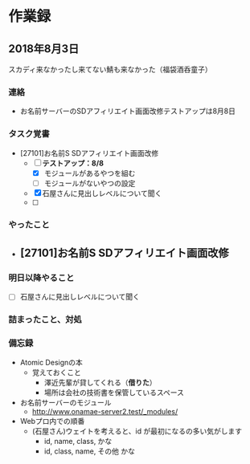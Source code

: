 # 作業録  
## 2018年8月3日 
スカディ来なかったし来てない鯖も来なかった（福袋酒呑童子）

### 連絡
- お名前サーバーのSDアフィリエイト画面改修テストアップは8月8日

### タスク覚書
- [27101]お名前S SDアフィリエイト画面改修
	- [ ] **テストアップ：8/8**
		- [x] モジュールがあるやつを組む
		- [ ] モジュールがないやつの設定
	- [x] 石屋さんに見出しレベルについて聞く
	- [ ] 
<div class="main main-sd main-sd-affiliate"></div>


### やったこと 
-  [27101]お名前S SDアフィリエイト画面改修
	- 

### 明日以降やること
- [ ] 石屋さんに見出しレベルについて聞く


### 詰まったこと、対処


### 備忘録  
- Atomic Designの本
	- 覚えておくこと
		- 澤近先輩が貸してくれる（**借りた**）
		- 場所は会社の技術書を保管しているスペース
- お名前サーバーのモジュール
	- http://www.onamae-server2.test/_modules/
- Webプロ内での順番
	- (石屋さん)ウェイトを考えると、id が最初になるの多い気がします
		- id, name, class, かな
		- id, class, name, その他 かな